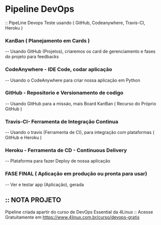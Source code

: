 # Pipeline DevOps
:: PipeLine Devops Teste usando ( GitHub, Codeanywhere, Travis-CI, Heroku )

### KanBan ( Planejamento em Cards )
-- Usando GitHub (Projetos), criaremos os card de gerenciamento e fases do projeto para feedbacks

### CodeAnywhere - IDE Code, codar aplicação 
-- Usando o CodeAnywhere para criar nossa aplicação em Python

### GitHub - Repositorio e Versionamento de codigo
-- Usando GitHub para a missáo, mais Board KanBan ( Recurso do Próprio GitHub )

### Travis-CI- Ferramenta de Integração Continua
-- Usando o travis (Ferramenta de CI), para integração com plataformas ( GitHub e Heroku )

### Heroku - Ferramenta de CD - Continuous Delivery
-- Plataforma para fazer Deploy de nossa aplicação

### FASE FINAL ( Aplicação em produção ou pronta para usar) 
-- Ver e testar app (Aplicação),  gerada

## :: NOTA PROJETO 

Pipeline criada apartir do curso de DevOps Essential da 4Linux 
:: Acesse Gratuitamente em https://www.4linux.com.br/curso/devops-gratis


